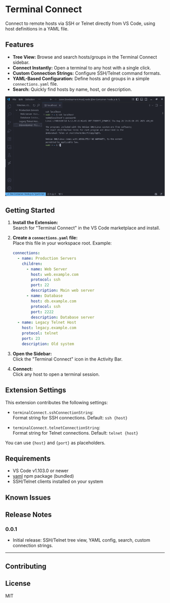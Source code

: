 # Terminal Connect

Connect to remote hosts via SSH or Telnet directly from VS Code, using host definitions in a YAML file.

## Features

- **Tree View:** Browse and search hosts/groups in the Terminal Connect sidebar.
- **Connect Instantly:** Open a terminal to any host with a single click.
- **Custom Connection Strings:** Configure SSH/Telnet command formats.
- **YAML-Based Configuration:** Define hosts and groups in a simple `connections.yaml` file.
- **Search:** Quickly find hosts by name, host, or description.

![Tree View Example](images/terminal-connect.png)

## Getting Started

1. **Install the Extension:**  
   Search for "Terminal Connect" in the VS Code marketplace and install.
    
2. **Create a `connections.yaml` file:**  
   Place this file in your workspace root. Example:
   ```yaml
   connections:
     - name: Production Servers
       children:
         - name: Web Server
           host: web.example.com
           protocol: ssh
           port: 22
           description: Main web server
         - name: Database
           host: db.example.com
           protocol: ssh
           port: 2222
           description: Database server
     - name: Legacy Telnet Host
       host: legacy.example.com
       protocol: telnet
       port: 23
       description: Old system
   ```

3. **Open the Sidebar:**  
   Click the "Terminal Connect" icon in the Activity Bar.

4. **Connect:**  
   Click any host to open a terminal session.

## Extension Settings

This extension contributes the following settings:

- `terminalConnect.sshConnectionString`:  
  Format string for SSH connections. Default: `ssh {host}`

- `terminalConnect.telnetConnectionString`:  
  Format string for Telnet connections. Default: `telnet {host}`

You can use `{host}` and `{port}` as placeholders.

## Requirements

- VS Code v1.103.0 or newer
- [yaml](https://www.npmjs.com/package/yaml) npm package (bundled)
- SSH/Telnet clients installed on your system

## Known Issues

## Release Notes

### 0.0.1

- Initial release: SSH/Telnet tree view, YAML config, search, custom connection strings.

---

## Contributing

## License

MIT